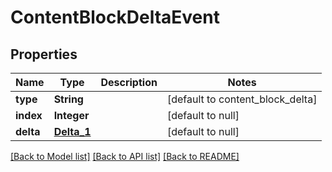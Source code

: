 # ContentBlockDeltaEvent
## Properties

| Name | Type | Description | Notes |
|------------ | ------------- | ------------- | -------------|
| **type** | **String** |  | [default to content_block_delta] |
| **index** | **Integer** |  | [default to null] |
| **delta** | [**Delta_1**](Delta_1.md) |  | [default to null] |

[[Back to Model list]](../README.md#documentation-for-models) [[Back to API list]](../README.md#documentation-for-api-endpoints) [[Back to README]](../README.md)

